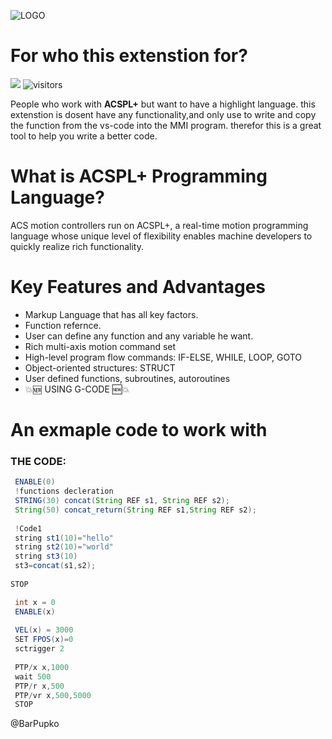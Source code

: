 ![LOGO](https://i.imgur.com/usLUB7r.png "")


# For who this extenstion for?
![](https://img.shields.io/visual-studio-marketplace/v/ACSPL.acsplext?color=FF3333&label=Version&logo=ver&logoColor=%23FF3333  "")
![visitors](https://visitor-badge.glitch.me/badge?page_id=VSC-ACSPL&left_color=blue&right_color=grey)


People who work with **ACSPL+** but want to have a highlight language.
this extenstion is dosent have any functionality,and only use to write and copy the function from the vs-code into the MMI program.
therefor this is a great tool to help you write a better code.


# What is ACSPL+ Programming Language?
ACS motion controllers run on ACSPL+, a real-time motion programming language whose unique level of flexibility enables machine developers to quickly realize rich functionality.



# Key Features and Advantages
* Markup Language that has all key factors.
* Function refernce.
* User can define any function and any variable he want.
* Rich multi-axis motion command set
* High-level program flow commands: IF-ELSE, WHILE, LOOP, GOTO
* Object-oriented structures: STRUCT
* User defined functions, subroutines, autoroutines
* 💥🆕 USING G-CODE 🆕💥


# An exmaple code to work with
### THE CODE:
```JAVA
 ENABLE(0)
 !functions decleration
 STRING(30) concat(String REF s1, String REF s2);
 String(50) concat_return(String REF s1,String REF s2);
 
 !Code1
 string st1(10)="hello"
 string st2(10)="world"
 string st3(10)
 st3=concat(s1,s2);
 
STOP
```


```JAVA
 int x = 0 
 ENABLE(x)
 
 VEL(x) = 3000
 SET FPOS(x)=0
 sctrigger 2
 
 PTP/x x,1000
 wait 500
 PTP/r x,500
 PTP/vr x,500,5000
 STOP
```




@BarPupko
